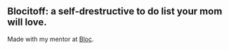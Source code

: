 ## Blocitoff: a self-drestructive to do list your mom will love.

Made with my mentor at [Bloc](http://bloc.io).
